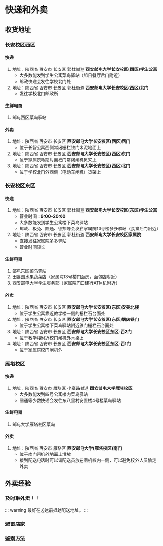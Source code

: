 # 快递和外卖

## 收货地址

### 长安校区西区

#### 快递

1. 地址：陕西省 西安市 长安区 郭杜街道 **西安邮电大学长安校区(西区)学生公寓**
    - 大多数能发到学生公寓菜鸟驿站（旭日餐厅后门附近）
    - 邮政快递会发往学校北门处
2. 地址：陕西省 西安市 长安区 郭杜街道 **西安邮电大学长安校区(西区)北门**
    - 发往学校北门邮政所

#### 生鲜电商

1. 邮电西区菜鸟驿站

#### 外卖

1. 地址：陕西省 西安市 长安区 **西安邮电大学长安校区(西区)西门**
    - 位于长智公寓西侧常闭栅栏铁门水泥地面上
2. 地址：陕西省 西安市 长安区 **西安邮电大学长安校区(西区)东门**
    - 位于家属院马路对面校门常闭闸机货架上
3. 地址：陕西省 西安市 长安区 **西安邮电大学长安校区(西区)北门**
    - 位于学校北门外西侧（电动车闸机）货架上

### 长安校区东区

#### 快递

1. 地址：陕西省 西安市 长安区 郭杜街道 **西安邮电大学长安校区(东区)学生公寓**
    - 营业时间：**9:00-20:00**
    - 大多数能发到学生公寓楼下菜鸟驿站
    - 邮政、极兔、圆通、德邦等会发往家属院13号楼多多驿站（食堂后门附近）
2. 地址：陕西省 西安市 长安区 郭杜街道 **西安邮电大学长安校区家属院**
    - 直接发往家属院多多驿站
    - 营业时间较长

#### 生鲜电商

1. 邮电东区菜鸟驿站
2. 田鑫园水果蔬菜店（家属院13号楼门面房，面包店附近）
3. 西安邮电大学学生服务部（家属院门口建行ATM机附近）

#### 外卖

1. 地址：陕西省 西安市 长安区 **西安邮电大学长安校区(东区)安美北楼**
    - 位于学生公寓靠近教学楼一侧的栅栏石台面处
2. 地址：陕西省 西安市 长安区 **西安邮电大学长安校区(东区)烟囱铁门**
    - 位于学生公寓楼下菜鸟驿站附近铁门栅栏石台面处
3. 地址：陕西省 西安市 长安区 **西安邮电大学长安校区东区-西2门**
    - 位于教学楼附近校门闸机外木桌上
4. 地址：陕西省 西安市 长安区 **西安邮电大学长安校区东区-西1门**
    - 位于家属院校门闸机外

### 雁塔校区

#### 快递

1. 地址：陕西省 西安市 雁塔区 小寨路街道 **西安邮电大学雁塔校区**
    - 大多数能发到四号公寓楼内菜鸟驿站
    - 圆通等少数快递会发往东八里村安置楼4号楼菜鸟驿站

#### 生鲜电商

1. 邮电大学雁塔校区菜鸟

#### 外卖

1. 地址：陕西省 西安市 雁塔区 **西安邮电大学(雁塔校区)南门**
    - 位于南门闸机外地面上堆放
    - 接到配送电话时可以请配送员放在闸机校内一侧，可以避免校外人员偷走外卖

## 外卖经验

### 及时取外卖！！

::: warning
最好在送达前抵达配送地址。
:::

### 避雷店家

### 鉴别方法
